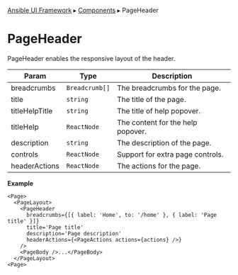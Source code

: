 [Ansible UI Framework](Framework.md) ▸ [Components](Components.md) ▸ PageHeader

# PageHeader

PageHeader enables the responsive layout of the header.

| Param          | Type           | Description                       |
| -------------- | -------------- | --------------------------------- |
| breadcrumbs    | `Breadcrumb[]` | The breadcrumbs for the page.     |
| title          | `string`       | The title of the page.            |
| titleHelpTitle | `string`       | The title of help popover.        |
| titleHelp      | `ReactNode`    | The content for the help popover. |
| description    | `string`       | The description of the page.      |
| controls       | `ReactNode`    | Support for extra page controls.  |
| headerActions  | `ReactNode`    | The actions for the page.         |

**Example**

```tsx
<Page>
  <PageLayout>
    <PageHeader
      breadcrumbs={[{ label: 'Home', to: '/home' }, { label: 'Page title' }]}
      title='Page title'
      description='Page description'
      headerActions={<PageActions actions={actions} />}
    />
    <PageBody />...</PageBody>
  </PageLayout>
<Page>
```

